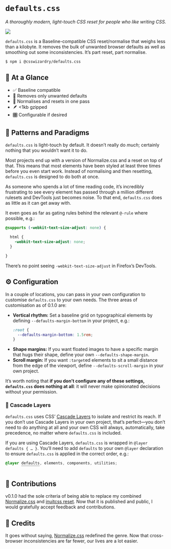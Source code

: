 # `defaults.css`

_A thoroughly modern, light-touch CSS reset for people who like writing CSS._

![](https://web-platform-dx.github.io/web-features/assets/img/baseline-wordmark.png)

`defaults.css` is a Baseline-compatible CSS reset/normalise that weighs less
than a kilobyte. It removes the bulk of unwanted browser defaults as well as
smoothing out some inconsistencies. It’s part reset, part normalise.

```bash
$ npm i @csswizardry/defaults.css
```

## 👀 At a Glance

* ✅ Baseline compatible
* 🧹 Removes only unwanted defaults
* 🔄 Normalises and resets in one pass
* 🪶 <1kb gzipped
* 🎛️ Configurable if desired

## 🧩 Patterns and Paradigms

`defaults.css` is light-touch by default. It doesn’t really do _much_; certainly
nothing that you wouldn’t want it to do.

Most projects end up with a version of Normalize.css and a reset on top of that.
This means that most elements have been styled at least three times before you
even start work. Instead of normalising and then resetting, `defaults.css` is
designed to do both at once.

As someone who spends a lot of time reading code, it’s incredibly frustrating to
see every element has passed through a million different rulesets and DevTools
just becomes noise. To that end, `defaults.css` does as little as it can get
away with.

It even goes as far as gating rules behind the relevant `@-rule` where possible,
e.g.:

```css
@supports (-webkit-text-size-adjust: none) {

  html {
    -webkit-text-size-adjust: none;
  }

}
```

There’s no point seeing `-webkit-text-size-adjust` in Firefox’s DevTools.

## ⚙️ Configuration

In a couple of locations, you can pass in your own configuration to customise
`defaults.css` to your own needs. The three areas of customisation as of 0.1.0
are:

* **Vertical rhythm:** Set a baseline grid on typographical elements by
  defining `--defaults-margin-bottom` in your project, e.g.:
  ```css
  :root {
    --defaults-margin-bottom: 1.5rem;
  }
  ```
* **Shape margins:** If you want floated images to have a specific margin that
  hugs their shape, define your own `--defaults-shape-margin`.
* **Scroll margin:** If you want `:target`ed elements to sit a small distance
  from the edge of the viewport, define `--defaults-scroll-margin` in your own
  project.

It’s worth noting that **if you don’t configure any of these settings,
`defaults.css` does nothing at all**: it will never make opinionated decisions
without your permission.

### 🥞 Cascade Layers

`defaults.css` uses CSS’ [Cascade
Layers](https://developer.mozilla.org/en-US/docs/Learn_web_development/Core/Styling_basics/Cascade_layers)
to isolate and restrict its reach. If you don’t use Cascade Layers in your own
project, that’s perfect—you don’t need to do anything at all and your own CSS
will always, automatically, take precedence, no matter where `defaults.css` is
included.

If you are using Cascade Layers, `defaults.css` is wrapped in `@layer defaults
{ … }`. You’ll need to add `defaults` to your own `@layer` declaration to ensure
`defaults.css` is applied in the correct order, e.g.:

```css
@layer defaults, elements, components, utilities;
       ‾‾‾‾‾‾‾‾
```

## 🤝 Contributions

v0.1.0 had the sole criteria of being able to replace my combined
[Normalize.css](https://necolas.github.io/normalize.css/) and [inuitcss
reset](https://github.com/inuitcss/inuitcss/blob/develop/generic/_generic.reset.scss).
Now that it is published and public, I would gratefully accept feedback and
contributions.

## 🙏 Credits

It goes without saying,
[Normalize.css](https://github.com/necolas/normalize.css) redefined the genre.
Now that cross-browser inconsistencies are far fewer, our lives are a lot
easier.
